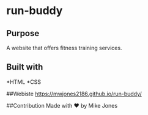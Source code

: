 # run-buddy

## Purpose
A website that offers fitness training services.

## Built with
*HTML
*CSS

##Webiste
https://mwjones2186.github.io/run-buddy/

##Contribution
Made with ❤️  by Mike Jones
